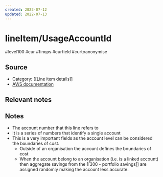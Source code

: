 ```yaml
---
created: 2022-07-12
updated: 2022-07-13
---
```

# lineItem/UsageAccountId

#level100 #cur #finops #curfield #curtoanonymise

## Source
- Category: [[Line item details]]
- [AWS documentation](https://docs.aws.amazon.com/cur/latest/userguide/Lineitem-columns.html#l-U)

## Relevant notes

## Notes
- The account number that this line refers to
- It is a series of numbers that identify a single account
- This is a very important fields as the account level can be considered the boundaries of cost. 
	- Outside of an organisation the account defines the boundaries of cost
	- When the account belong to an organisation (i.e. is a linked account) then aggregate savings from the [[300 - portfolio savings]] are assigned randomly making the account less accurate.